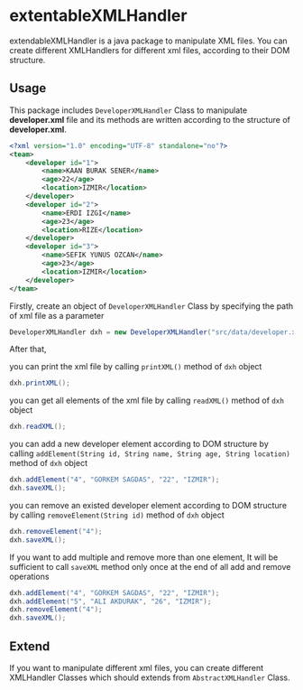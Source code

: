 extentableXMLHandler
====================

extendableXMLHandler is a java package to manipulate XML files. 
You can create different XMLHandlers for different xml files, according to their DOM structure.

## Usage

This package includes `DeveloperXMLHandler` Class to manipulate **developer.xml** file and its methods are written according to the structure of **developer.xml**.

```xml 
<?xml version="1.0" encoding="UTF-8" standalone="no"?>
<team>
	<developer id="1">
		<name>KAAN BURAK SENER</name>
		<age>22</age>
		<location>IZMIR</location>
	</developer>
	<developer id="2">
		<name>ERDI IZGI</name>
		<age>23</age>
		<location>RIZE</location>
	</developer>
	<developer id="3">
		<name>SEFIK YUNUS OZCAN</name>
		<age>23</age>
		<location>IZMIR</location>
	</developer>
</team>
```

Firstly, create an object of `DeveloperXMLHandler` Class by specifying the path of xml file as a parameter

```java 
DeveloperXMLHandler dxh = new DeveloperXMLHandler("src/data/developer.xml");
```

After that, 

you can print the xml file by calling `printXML()` method of `dxh` object

```java 
dxh.printXML();
```

you can get all elements of the xml file by calling `readXML()` method of `dxh` object

```java 
dxh.readXML();
```

you can add a new developer element according to DOM structure by calling `addElement(String id, String name, String age, String location)` method of `dxh` object

```java 
dxh.addElement("4", "GORKEM SAGDAS", "22", "IZMIR");
dxh.saveXML();
```

you can remove an existed developer element according to DOM structure by calling `removeElement(String id)` method of `dxh` object

```java 
dxh.removeElement("4");
dxh.saveXML();
```
If you want to add multiple and remove more than one element, It will be sufficient to call `saveXML` method only once at the end of all add and remove operations

```java 
dxh.addElement("4", "GORKEM SAGDAS", "22", "IZMIR");
dxh.addElement("5", "ALI AKDURAK", "26", "IZMIR");
dxh.removeElement("4");
dxh.saveXML();
```

## Extend

If you want to manipulate different xml files, you can create different XMLHandler Classes which should extends from `AbstractXMLHandler` Class.
